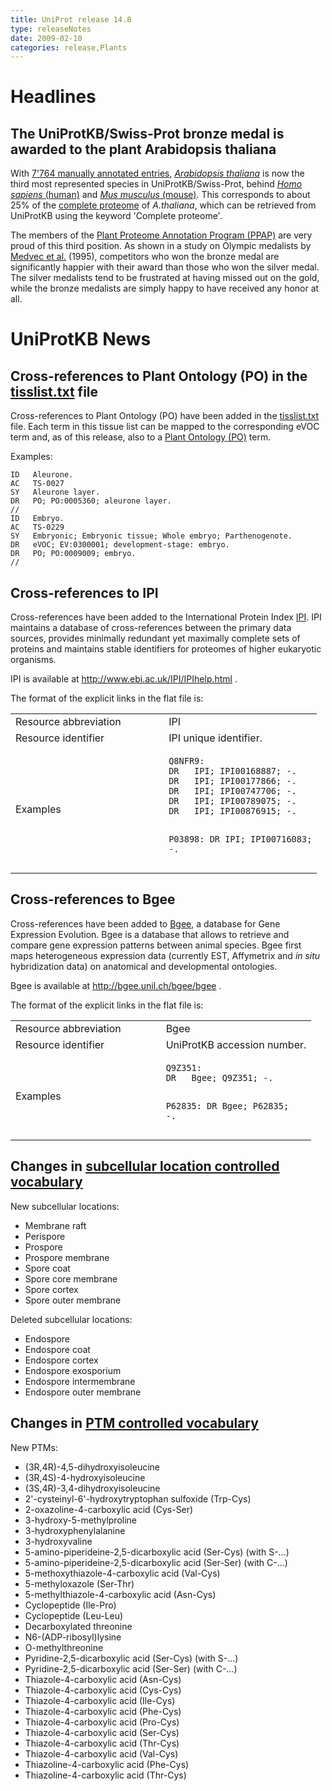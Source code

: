 ```yaml
---
title: UniProt release 14.8
type: releaseNotes
date: 2009-02-10
categories: release,Plants
---
```


# Headlines

## The UniProtKB/Swiss-Prot bronze medal is awarded to the plant Arabidopsis thaliana

With [7'764 manually annotated entries](https://www.uniprot.org/uniprotkb?query=taxonomy_id:3702+AND+reviewed:true), [_Arabidopsis thaliana_](https://www.uniprot.org/taxonomy/3702) is now the third most represented species in UniProtKB/Swiss-Prot, behind [_Homo sapiens_ (human)](https://www.uniprot.org/uniprotkb?query=taxonomy_id:9606+AND+reviewed:true) and [_Mus musculus_ (mouse)](https://www.uniprot.org/uniprotkb?query=taxonomy_id:10090+AND+reviewed:true). This corresponds to about 25% of the [complete proteome](https://www.uniprot.org/uniprotkb?query=taxonomy_id:3702+AND+keyword:KW-0181) of _A.thaliana_, which can be retrieved from UniProtKB using the keyword 'Complete proteome'.

The members of the [Plant Proteome Annotation Program (PPAP)](https://www.uniprot.org/help/Plants) are very proud of this third position. As shown in a study on Olympic medalists by [Medvec et al.](http://view.ncbi.nlm.nih.gov/pubmed/7473022) (1995), competitors who won the bronze medal are significantly happier with their award than those who won the silver medal. The silver medalists tend to be frustrated at having missed out on the gold, while the bronze medalists are simply happy to have received any honor at all.

# UniProtKB News

## Cross-references to Plant Ontology (PO) in the [tisslist.txt](https://ftp.uniprot.org/pub/databases/uniprot/current_release/knowledgebase/complete/docs/tisslist) file

Cross-references to Plant Ontology (PO) have been added in the [tisslist.txt](https://ftp.uniprot.org/pub/databases/uniprot/current_release/knowledgebase/complete/docs/tisslist) file. Each term in this tissue list can be mapped to the corresponding eVOC term and, as of this release, also to a [Plant Ontology (PO)](http://www.plantontology.org/) term.

Examples:

    ID   Aleurone.
    AC   TS-0027
    SY   Aleurone layer.
    DR   PO; PO:0005360; aleurone layer.
    //
    ID   Embryo.
    AC   TS-0229
    SY   Embryonic; Embryonic tissue; Whole embryo; Parthenogenote.
    DR   eVOC; EV:0300001; development-stage: embryo.
    DR   PO; PO:0009009; embryo.
    //

## Cross-references to IPI

Cross-references have been added to the International Protein Index [IPI](http://www.ebi.ac.uk/IPI/IPIhelp.html). IPI maintains a database of cross-references between the primary data sources, provides minimally redundant yet maximally complete sets of proteins and maintains stable identifiers for proteomes of higher eukaryotic organisms.

IPI is available at <http://www.ebi.ac.uk/IPI/IPIhelp.html> .

The format of the explicit links in the flat file is:

<table><colgroup><col style="width: 50%" /><col style="width: 50%" /></colgroup><tbody><tr class="odd"><td>Resource abbreviation</td><td>IPI</td></tr><tr class="even"><td>Resource identifier</td><td>IPI unique identifier.</td></tr><tr class="odd"><td>Examples</td><td><pre><code>Q8NFR9:
DR   IPI; IPI00168887; -.
DR   IPI; IPI00177866; -.
DR   IPI; IPI00747706; -.
DR   IPI; IPI00789075; -.
DR   IPI; IPI00876915; -.

P03898:
DR IPI; IPI00716083; -.</code></pre></td></tr></tbody></table>

## Cross-references to Bgee

Cross-references have been added to [Bgee](http://bgee.unil.ch/bgee/bgee), a database for Gene Expression Evolution. Bgee is a database that allows to retrieve and compare gene expression patterns between animal species. Bgee first maps heterogeneous expression data (currently EST, Affymetrix and _in situ_ hybridization data) on anatomical and developmental ontologies.

Bgee is available at <http://bgee.unil.ch/bgee/bgee> .

The format of the explicit links in the flat file is:

<table><colgroup><col style="width: 50%" /><col style="width: 50%" /></colgroup><tbody><tr class="odd"><td>Resource abbreviation</td><td>Bgee</td></tr><tr class="even"><td>Resource identifier</td><td>UniProtKB accession number.</td></tr><tr class="odd"><td>Examples</td><td><pre><code>Q9Z351:
DR   Bgee; Q9Z351; -.

P62835:
DR Bgee; P62835; -.</code></pre></td></tr></tbody></table>

## Changes in [subcellular location controlled vocabulary](https://ftp.uniprot.org/pub/databases/uniprot/current_release/knowledgebase/complete/docs/subcell)

New subcellular locations:

- Membrane raft
- Perispore
- Prospore
- Prospore membrane
- Spore coat
- Spore core membrane
- Spore cortex
- Spore outer membrane

Deleted subcellular locations:

- Endospore
- Endospore coat
- Endospore cortex
- Endospore exosporium
- Endospore intermembrane
- Endospore outer membrane

## Changes in [PTM controlled vocabulary](https://ftp.uniprot.org/pub/databases/uniprot/current_release/knowledgebase/complete/docs/ptmlist)

New PTMs:

- (3R,4R)-4,5-dihydroxyisoleucine
- (3R,4S)-4-hydroxyisoleucine
- (3S,4R)-3,4-dihydroxyisoleucine
- 2'-cysteinyl-6'-hydroxytryptophan sulfoxide (Trp-Cys)
- 2-oxazoline-4-carboxylic acid (Cys-Ser)
- 3-hydroxy-5-methylproline
- 3-hydroxyphenylalanine
- 3-hydroxyvaline
- 5-amino-piperideine-2,5-dicarboxylic acid (Ser-Cys) (with S-...)
- 5-amino-piperideine-2,5-dicarboxylic acid (Ser-Ser) (with C-...)
- 5-methoxythiazole-4-carboxylic acid (Val-Cys)
- 5-methyloxazole (Ser-Thr)
- 5-methylthiazole-4-carboxylic acid (Asn-Cys)
- Cyclopeptide (Ile-Pro)
- Cyclopeptide (Leu-Leu)
- Decarboxylated threonine
- N6-(ADP-ribosyl)lysine
- O-methylthreonine
- Pyridine-2,5-dicarboxylic acid (Ser-Cys) (with S-...)
- Pyridine-2,5-dicarboxylic acid (Ser-Ser) (with C-...)
- Thiazole-4-carboxylic acid (Asn-Cys)
- Thiazole-4-carboxylic acid (Cys-Cys)
- Thiazole-4-carboxylic acid (Ile-Cys)
- Thiazole-4-carboxylic acid (Phe-Cys)
- Thiazole-4-carboxylic acid (Pro-Cys)
- Thiazole-4-carboxylic acid (Ser-Cys)
- Thiazole-4-carboxylic acid (Thr-Cys)
- Thiazole-4-carboxylic acid (Val-Cys)
- Thiazoline-4-carboxylic acid (Phe-Cys)
- Thiazoline-4-carboxylic acid (Thr-Cys)
